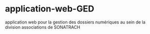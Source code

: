 # application-web-GED
application web pour la gestion des dossiers numériques au sein de la division associations de SONATRACH

